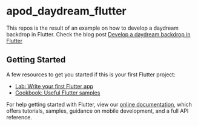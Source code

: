 # apod_daydream_flutter

This repos is the result of an example on how to develop a daydream backdrop in Flutter. Check the blog post <a href="https://techpotatoes.com/2020/02/17/develop-a-daydream-backdrop-in-flutter/"> Develop a daydream backdrop in Flutter </a>

## Getting Started

A few resources to get you started if this is your first Flutter project:

- [Lab: Write your first Flutter app](https://flutter.dev/docs/get-started/codelab)
- [Cookbook: Useful Flutter samples](https://flutter.dev/docs/cookbook)

For help getting started with Flutter, view our
[online documentation](https://flutter.dev/docs), which offers tutorials,
samples, guidance on mobile development, and a full API reference.
